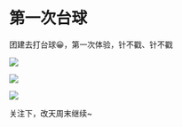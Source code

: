 # 第一次台球

团建去打台球😀，第一次体验，针不戳、针不戳

![](https://fudongdong-statics.oss-cn-beijing.aliyuncs.com/images/20211118/8883c3274fb648febfcdc8c55b43329a.png?x-oss-process=image/resize,w_800/quality,q_80)

![](https://fudongdong-statics.oss-cn-beijing.aliyuncs.com/images/20211118/ae14f0c1715a45df937ff40d3c5a9036.png?x-oss-process=image/resize,w_800/quality,q_80)

![](https://fudongdong-statics.oss-cn-beijing.aliyuncs.com/images/20211118/faf34b774e1f4d66895e206c24c76f19.png?x-oss-process=image/resize,w_800/quality,q_80)

关注下，改天周末继续~
